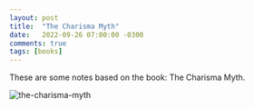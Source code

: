 ```yaml
---
layout: post
title:  "The Charisma Myth"
date:   2022-09-26 07:00:00 -0300
comments: true
tags: [books]
---
```


These are some notes based on the book: The Charisma Myth.

![the-charisma-myth]({{static.static_files}}/resources/the-charisma-myth/charisma-myth.jpg)